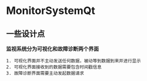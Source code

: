 # MonitorSystemQt

## 一些设计点

**监视系统分为可视化和故障诊断两个界面**

```
1. 可视化界面并不主动发送任何数据，被动等到数据到来并进行显示
2. 可视化界面接收到的数据需要包含时间戳信息
3. 故障诊断界面需要主动发起数据请求
```